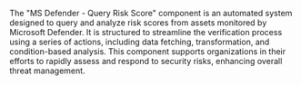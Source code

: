 The "MS Defender - Query Risk Score" component is an automated system designed to query and analyze risk scores from assets monitored by Microsoft Defender. It is structured to streamline the verification process using a series of actions, including data fetching, transformation, and condition-based analysis. This component supports organizations in their efforts to rapidly assess and respond to security risks, enhancing overall threat management.
